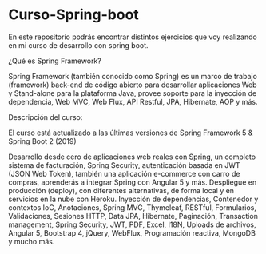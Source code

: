 # Curso-Spring-boot

En este repositorío podrás encontrar distintos ejercicios que voy realizando en mi curso de desarrollo con spring boot.

¿Qué es Spring Framework?

Spring Framework (también conocido como Spring) es un marco de trabajo (framework) back-end de código abierto para desarrollar aplicaciones Web y Stand-alone para la plataforma Java, provee soporte para la inyección de dependencia, Web MVC, Web Flux, API Restful, JPA, Hibernate, AOP y más.

Descripción del curso:

El curso está actualizado a las últimas versiones de Spring Framework 5 & Spring Boot 2 (2019)

Desarrollo desde cero de aplicaciones web reales con Spring, un completo sistema de facturación, Spring Security, autenticación basada en JWT (JSON Web Token), también una aplicación e-commerce con carro de compras, aprenderás a integrar Spring con Angular 5 y más.
Despliegue en producción (deploy), con diferentes alternativas, de forma local y en servicios en la nube con Heroku.
Inyección de dependencias, Contenedor y contextos IoC, Anotaciones, Spring MVC, Thymeleaf, RESTful, Formularios, Validaciones, Sesiones HTTP, Data JPA, Hibernate, Paginación, Transaction management, Spring Security, JWT, PDF, Excel, I18N, Uploads de archivos, Angular 5, Bootstrap 4, jQuery, WebFlux, Programación reactiva, MongoDB y mucho más.


